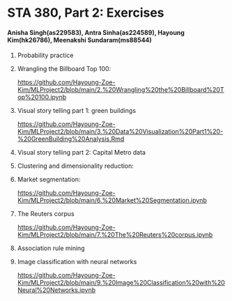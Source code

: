 # STA 380, Part 2: Exercises 
#### Anisha Singh(as229583), Antra Sinha(as224589), Hayoung Kim(hk26786), Meenakshi Sundaram(ms88544)


1. Probability practice

   

2. Wrangling the Billboard Top 100:

   https://github.com/Hayoung-Zoe-Kim/MLProject2/blob/main/2.%20Wrangling%20the%20Billboard%20Top%20100.ipynb

3. Visual story telling part 1: green buildings

   https://github.com/Hayoung-Zoe-Kim/MLProject2/blob/main/3.%20Data%20Visualization%20Part1%20-%20GreenBuilding%20Analysis.Rmd

5. Visual story telling part 2: Capital Metro data

6. Clustering and dimensionality reduction:

7. Market segmentation:

   https://github.com/Hayoung-Zoe-Kim/MLProject2/blob/main/6.%20Market%20Segmentation.ipynb

8. The Reuters corpus

   https://github.com/Hayoung-Zoe-Kim/MLProject2/blob/main/7.%20The%20Reuters%20corpus.ipynb

10. Association rule mining

11. Image classification with neural networks

    https://github.com/Hayoung-Zoe-Kim/MLProject2/blob/main/9.%20Image%20Classification%20with%20Neural%20Networks.ipynb
